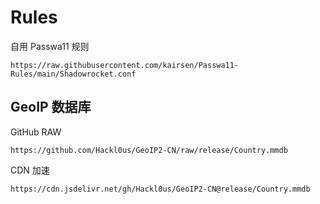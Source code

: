 # Rules
自用 Passwa11 规则
```
https://raw.githubusercontent.com/kairsen/Passwa11-Rules/main/Shadowrocket.conf
```
## GeoIP 数据库
GitHub RAW
```
https://github.com/Hackl0us/GeoIP2-CN/raw/release/Country.mmdb
```
CDN 加速
```
https://cdn.jsdelivr.net/gh/Hackl0us/GeoIP2-CN@release/Country.mmdb
```
